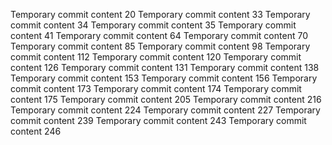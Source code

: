 Temporary commit content 20
Temporary commit content 33
Temporary commit content 34
Temporary commit content 35
Temporary commit content 41
Temporary commit content 64
Temporary commit content 70
Temporary commit content 85
Temporary commit content 98
Temporary commit content 112
Temporary commit content 120
Temporary commit content 126
Temporary commit content 131
Temporary commit content 138
Temporary commit content 153
Temporary commit content 156
Temporary commit content 173
Temporary commit content 174
Temporary commit content 175
Temporary commit content 205
Temporary commit content 216
Temporary commit content 224
Temporary commit content 227
Temporary commit content 239
Temporary commit content 243
Temporary commit content 246
